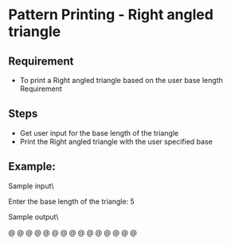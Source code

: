 # Pattern Printing - Right angled triangle

## Requirement
- To print a Right angled triangle based on the user base length Requirement

## Steps
- Get user input for the base length of the triangle
- Print the Right angled triangle with the user specified base

## Example:
Sample input\

Enter the base length of the triangle: 5

Sample output\

@ 
@ @
@ @ @ 
@ @ @ @
@ @ @ @ @
